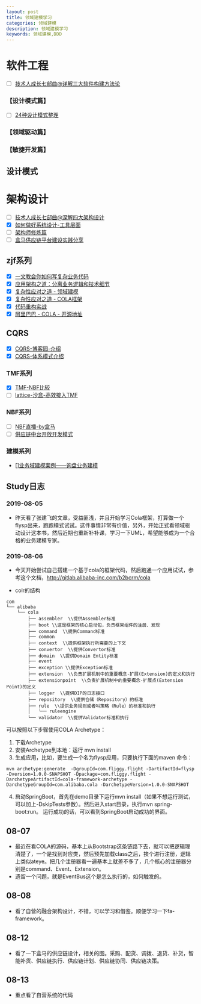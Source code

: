 ```yaml
---
layout: post
title: 领域建模学习
categories: 领域建模
description: 领域建模学习
keywords: 领域建模,DDD
---
```


# 软件工程
- [ ] [技术人成长七部曲@详解三大软件构建方法论](https://www.atatech.org/articles/145238)

### 【设计模式篇】
- [ ] [24种设计模式整理](https://www.atatech.org/articles/26958)

### 【领域驱动篇】

### 【敏捷开发篇】

## 设计模式

# 架构设计
- [ ] [技术人成长七部曲@深解四大架构设计](https://www.atatech.org/articles/144474)
- [x] [如何做好系统设计-工具层面](https://www.atatech.org/articles/144207)
- [ ] [架构师修炼篇](https://www.atatech.org/articles/141631?spm=ata.home.0.0.11fd7536KLE6K4&flag_data_from=)
- [ ] [盒马供应链平台建设实践分享](https://www.atatech.org//articles/146375/?flag_data_from=mail_daily_headline&uid=12607)

## zjf系列
- [x] [一文教会你如何写复杂业务代码](https://www.atatech.org/articles/146064?flag_data_from=flag_data_from=home_hotest_article)
- [x] [应用架构之道：分离业务逻辑和技术细节](https://www.atatech.org/articles/143989)
- [x] [复杂性应对之道 - 领域建模](https://www.atatech.org/articles/102967)
- [x] [复杂性应对之道 - COLA框架](https://www.atatech.org/articles/96063)
- [x] [代码重构实战](https://www.atatech.org/articles/115591#15)
- [x] [阿里巴巴 - COLA - 开源地址](https://github.com/alibaba/COLA)

## CQRS
- [x] [CQRS-博客园-介绍](https://www.cnblogs.com/yangecnu/p/Introduction-CQRS.html)
- [x] [CQRS-体系模式介绍](https://www.cnblogs.com/daxnet/archive/2010/08/02/1790299.html)

### TMF系列
- [x] [TMF-NBF比较](https://www.atatech.org/articles/135164?commentId=220944#comment-220944)
- [ ] [lattice-沙盒-高效接入TMF](https://www.atatech.org/articles/145414?flag_data_from=)

### NBF系列
- [ ] [NBF直播-by盒马](https://live.aliway.com/roomWeb.html?spm=a1z2e.12184483.learn.dmediatitle0.48444f9b8Dw9u5&id=19433&liveRef=learningRecommend)
- [ ] [供应链中台开放开发模式](https://www.atatech.org//articles/147313/?flag_data_from=mail_daily_headline&uid=12607)

### 建模系列
- [][业务域建模案例——询盘业务建模](https://www.atatech.org/articles/74829)


## Study日志
### 2019-08-05
- 昨天看了张建飞的文章，受益匪浅，并且开始学习Cola框架，打算做一个flysp出来，跑跑模式试试。这件事情非常有价值，另外，开始正式看领域驱动设计这本书，然后近期也重新补补课，学习一下UML，希望能够成为一个合格的业务建模专家。

### 2019-08-06
- 今天开始尝试自己搭建一个基于cola的框架代码，然后跑通一个应用试试，参考这个文档，http://gitlab.alibaba-inc.com/b2bcrm/cola

- colr的结构

```
com
└── alibaba
    └── cola
        ├── assembler  \\提供Assembler标准
        ├── boot \\这是框架的核心启动包，负责框架组件的注册、发现
        ├── command  \\提供Command标准
        ├── common
        ├── context  \\提供框架执行所需要的上下文
        ├── convertor  \\提供Convertor标准
        ├── domain  \\提供Domain Entity标准
        ├── event
        ├── exception \\提供Exception标准
        ├── extension  \\负责扩展机制中的重要概念-扩展(Extension)的定义和执行
        ├── extensionpoint  \\负责扩展机制中的重要概念-扩展点(Extension Point)的定义
        ├── logger  \\提供DIP的日志接口
        ├── repository  \\提供仓储（Repository）的标准
        ├── rule  \\提供业务规则或者叫策略（Rule）的标准和执行
        │   └── ruleengine
        └── validator  \\提供Validator标准和执行
```

可以按照以下步骤使用COLA Archetype：
1. 下载Archetype
2. 安装Archetype到本地：运行 mvn install
3. 生成应用，比如，要生成一个名为flysp应用，只要执行下面的maven 命令：

``` linux
mvn archetype:generate  -DgroupId=com.fliggy.flight -DartifactId=flysp -Dversion=1.0.0-SNAPSHOT -Dpackage=com.fliggy.flight -DarchetypeArtifactId=cola-framework-archetype -DarchetypeGroupId=com.alibaba.cola -DarchetypeVersion=1.0.0-SNAPSHOT
```

4. 启动SpringBoot，首先在demo目录下运行mvn install（如果不想运行测试，可以加上-DskipTests参数）。然后进入start目录，执行mvn spring-boot:run。 运行成功的话，可以看到SpringBoot启动成功的界面。

## 08-07
- 最近在看COLA的源码，基本上从Bootstrap这条链路下去，就可以把逻辑理清楚了，一个是找到对应类，然后预先加载class之后，挨个进行注册，逻辑上类似ateye。把几个注册器看一遍基本上就差不多了，几个核心的注册器分别是command、Event、Extension。
- 遗留一个问题，就是EventBus这个是怎么执行的，如何触发的。

## 08-08
- 看了自营的融合架构设计，不错，可以学习和借鉴。顺便学习一下fa-framework。

## 08-12
- 看了一下盒马的供应链设计，相关的图。采购、配货、调拨、退货、补货，智能补货、供应链执行、供应链计划、供应链协同、供应链决策。

## 08-13
- 重点看了自营系统的代码
